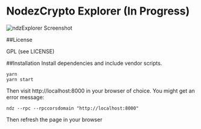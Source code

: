 # NodezCrypto Explorer (In Progress)

![ndzExplorer Screenshot](https://i.imgur.com/WeraS8l.png)

##License

GPL (see LICENSE)

##Installation
Install dependencies and include vendor scripts.
```
yarn
yarn start
```

Then visit http://localhost:8000 in your browser of choice. You might get an error message:

`ndz --rpc --rpccorsdomain "http://localhost:8000"`

Then refresh the page in your browser 
